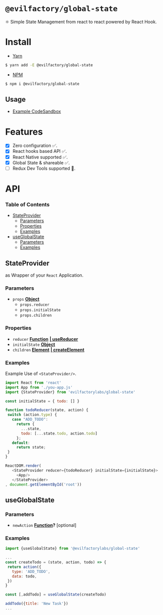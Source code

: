 # `@evilfactory/global-state`

⚛️ Simple State Management from react to react powered by React Hook.

# Install

- [Yarn](https://yarnpkg.com/en/)

```bash
$ yarn add -E @evilfactory/global-state
```

- [NPM](https://www.npmjs.com/)

```bash
$ npm i @evilfactory/global-state 
```

## Usage

- [Example CodeSandbox](https://codesandbox.io/s/evilfactoryglobal-state-example-rc4b4)

<!-- Please Do not add something after # API -->

# Features

- [x] Zero configuration ✅.
- [x] React hooks based API ✅.
- [x] React Native supported ✅.
- [x] Global State & shareable ✅.
- [ ] Redux Dev Tools supported 🙏.

# API

<!-- Generated by documentation.js. Update this documentation by updating the source code. -->

### Table of Contents

- [StateProvider](#stateprovider)
    -   [Parameters](#parameters)
    -   [Properties](#properties)
    -   [Examples](#examples)
- [useGlobalState](#useglobalstate)
    -   [Parameters](#parameters-1)
    -   [Examples](#examples-1)

## StateProvider

**<StateProvider/>** as Wrapper of your `React` Application.

### Parameters

- `props` **[Object](https://developer.mozilla.org/docs/Web/JavaScript/Reference/Global_Objects/Object)** 
    -   `props.reducer`  
    -   `props.initialState`  
    -   `props.children`  

### Properties

- `reducer` **[Function](https://developer.mozilla.org/docs/Web/JavaScript/Reference/Statements/function)** **[| useReducer](https://reactjs.org/docs/hooks-reference.html#usereducer)**
- `initialState` **[Object](https://developer.mozilla.org/docs/Web/JavaScript/Reference/Global_Objects/Object)** 
- `children` **[Element](https://developer.mozilla.org/docs/Web/API/Element)** **[| createElement](https://reactjs.org/docs/react-api.html#createelement)**

### Examples

Example Use of `<StateProvider/>`.


```javascript
import React from 'react'
import App from './you-app.js'
import {StateProvider} from 'evilfactorylabs/global-state'

const initialState = { todo: [] } 

function todoReducer(state, action) {
 switch (action.type) {
   case "ADD_TODO":
     return {
       ...state,
       todo: [...state.todo, action.todo]
     };
   default:
     return state;
 }
}

ReactDOM.render(
   <StateProvider reducer={todoReducer} initialState={initialState}>
     <App/>
   </StateProvider>
, document.getElementById('root'))
```

## useGlobalState

### Parameters

- `newAction` **[Function](https://developer.mozilla.org/docs/Web/JavaScript/Reference/Statements/function)?** [optional]

### Examples

```javascript
import {useGlobalState} from '@evilfactorylabs/global-state'

...
const createTodo = (state, action, todo) => {
 return action({
   type: 'ADD_TODO',
   data: todo,
 })
} 

const [,addTodo] = useGlobalState(createTodo)

addTodo({title: 'New Task'})
...
```
